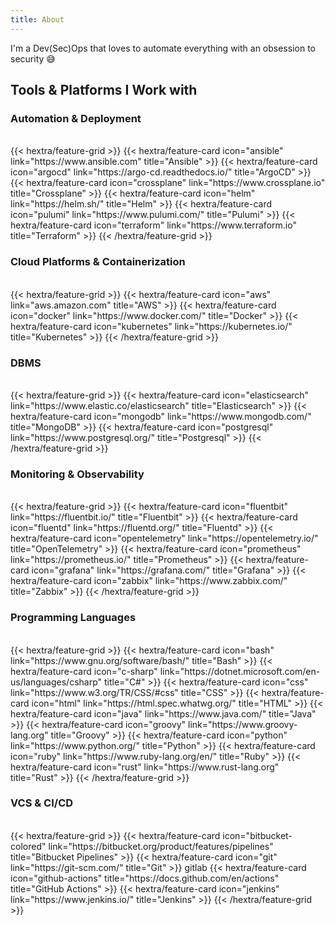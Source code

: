 ```yaml
---
title: About
---
```


I'm a Dev(Sec)Ops that loves to automate everything with an obsession to security 😅

## Tools & Platforms I Work with 
### Automation & Deployment 
<br />
{{< hextra/feature-grid >}}
{{< hextra/feature-card icon="ansible" link="https://www.ansible.com" title="Ansible" >}}
{{< hextra/feature-card icon="argocd" link="https://argo-cd.readthedocs.io/" title="ArgoCD" >}}
{{< hextra/feature-card icon="crossplane" link="https://www.crossplane.io" title="Crossplane" >}}
{{< hextra/feature-card icon="helm" link="https://helm.sh/" title="Helm" >}}
{{< hextra/feature-card icon="pulumi" link="https://www.pulumi.com/" title="Pulumi" >}}
{{< hextra/feature-card icon="terraform" link="https://www.terraform.io" title="Terraform" >}}
{{< /hextra/feature-grid >}}

### Cloud Platforms & Containerization 
<br />
{{< hextra/feature-grid >}}
{{< hextra/feature-card icon="aws" link="aws.amazon.com" title="AWS" >}}
{{< hextra/feature-card icon="docker" link="https://www.docker.com/" title="Docker" >}}
{{< hextra/feature-card icon="kubernetes" link="https://kubernetes.io/" title="Kubernetes" >}}
{{< /hextra/feature-grid >}}

### DBMS 
<br />
{{< hextra/feature-grid >}}
{{< hextra/feature-card icon="elasticsearch" link="https://www.elastic.co/elasticsearch" title="Elasticsearch" >}}
{{< hextra/feature-card icon="mongodb" link="https://www.mongodb.com/" title="MongoDB" >}}
{{< hextra/feature-card icon="postgresql" link="https://www.postgresql.org/" title="Postgresql" >}}
{{< /hextra/feature-grid >}}

### Monitoring & Observability 
<br />
{{< hextra/feature-grid >}}
{{< hextra/feature-card icon="fluentbit" link="https://fluentbit.io/" title="Fluentbit" >}}
{{< hextra/feature-card icon="fluentd" link="https://fluentd.org/" title="Fluentd" >}}
{{< hextra/feature-card icon="opentelemetry" link="https://opentelemetry.io/" title="OpenTelemetry" >}}
{{< hextra/feature-card icon="prometheus" link="https://prometheus.io/" title="Prometheus" >}}
{{< hextra/feature-card icon="grafana" link="https://grafana.com/" title="Grafana" >}}
{{< hextra/feature-card icon="zabbix" link="https://www.zabbix.com/" title="Zabbix" >}}
{{< /hextra/feature-grid >}}

### Programming Languages 
<br />
{{< hextra/feature-grid >}}
{{< hextra/feature-card icon="bash" link="https://www.gnu.org/software/bash/" title="Bash" >}}
{{< hextra/feature-card icon="c-sharp" link="https://dotnet.microsoft.com/en-us/languages/csharp" title="C#" >}}
{{< hextra/feature-card icon="css" link="https://www.w3.org/TR/CSS/#css" title="CSS" >}}
{{< hextra/feature-card icon="html" link="https://html.spec.whatwg.org/" title="HTML" >}}
{{< hextra/feature-card icon="java" link="https://www.java.com/" title="Java" >}}
{{< hextra/feature-card icon="groovy" link="https://www.groovy-lang.org" title="Groovy" >}}
{{< hextra/feature-card icon="python" link="https://www.python.org/" title="Python" >}}
{{< hextra/feature-card icon="ruby" link="https://www.ruby-lang.org/en/" title="Ruby" >}}
{{< hextra/feature-card icon="rust" link="https://www.rust-lang.org" title="Rust" >}}
{{< /hextra/feature-grid >}}

### VCS & CI/CD
<br />
{{< hextra/feature-grid >}}
{{< hextra/feature-card icon="bitbucket-colored" link="https://bitbucket.org/product/features/pipelines" title="Bitbucket Pipelines" >}}
{{< hextra/feature-card icon="git" link="https://git-scm.com/" title="Git" >}}
gitlab
{{< hextra/feature-card icon="github-actions" title="https://docs.github.com/en/actions" title="GitHub Actions" >}}
{{< hextra/feature-card icon="jenkins" link="https://www.jenkins.io/" title="Jenkins" >}}
{{< /hextra/feature-grid >}}
